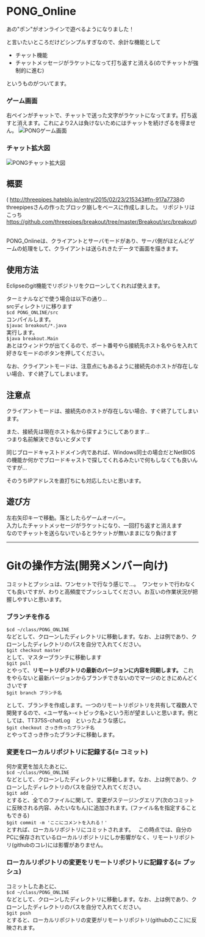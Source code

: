 # PONG_Online
あの"ポン"がオンラインで遊べるようになりました！

と言いたいところだけどシンプルすぎなので、余計な機能として  
* チャット機能  
* チャットメッセージがラケットになって打ち返すと消える(のでチャットが強制的に進む)  
  
というものがついてます。

### ゲーム画面
右ペインがチャットで、チャットで送った文字がラケットになってます。打ち返すと消えます。これにより2人は負けないためにはチャットを続けざるを得ません。
<img src="/Users/user1/github/PONG_Online/readme_image/PONG1.png" alt="PONGゲーム画面" title="PONGゲーム画面">

### チャット拡大図

<img src="/Users/user1/github/PONG_Online/readme_image/PONG2.png" alt="PONGチャット拡大図" title="PONGチャット拡大図">

## 概要
( <http://threepipes.hateblo.jp/entry/2015/02/23/215343#fn-917a7738>のthreepipesさんの作ったブロック崩しをベースに作成しました。
リポジトリはこっち<https://github.com/threepipes/breakout/tree/master/Breakout/src/breakout>)  
  
PONG_Onlineは、クライアントとサーバモードがあり、サーバ側がほとんどゲームの処理をして、クライアントは送られきたデータで画面を描きます。

## 使用方法
Eclipseのgit機能でリポジトリをクローンしてくれれば使えます。  

ターミナルなどで使う場合は以下の通り...  
srcディレクトリに移ります  
`$cd PONG_ONLINE/src`  
コンパイルします。  
`$javac breakout/*.java`    
実行します。  
`$java breakout.Main`  
あとはウィンドウが出てくるので、ポート番号やら接続先ホスト名やらを入れて好きなモードのボタンを押してください。  
  
なお、クライアントモードは、注意点にもあるように接続先のホストが存在しない場合、すぐ終了してしまいます。  

## 注意点
クライアントモードは、接続先のホストが存在しない場合、すぐ終了してしまいます。

また、接続先は現在ホスト名から探すようにしてあります...  
つまり名前解決できないとダメです  

同じブロードキャストドメイン内であれば、Windows同士の場合だとNetBIOSの機能か何かでブロードキャストで探してくれるみたいで何もしなくても良いんですが...  

そのうちIPアドレスを直打ちにも対応したいと思います。

## 遊び方
左右矢印キーで移動。落としたらゲームオーバー。  
入力したチャットメッセージがラケットになり、一回打ち返すと消えます  
なのでチャットを送らないでいるとラケットが無いままになり負けます
  
  
----------------
# Gitの操作方法(開発メンバー向け)
コミットとプッシュは、ワンセットで行なう感じで...。  ワンセットで行わなくても良いですが、わりと高頻度でプッシュしてください。お互いの作業状況が把握しやすいと思います。  
### ブランチを作る
`$cd ~/class/PONG_ONLINE`  
などとして、クローンしたディレクトリに移動します。なお、上は例であり、クローンしたディレクトリのパスを自分で入れてください。  
`$git checkout master`  
として、マスターブランチに移動します  
`$git pull`  
とやって、**リモートリポジトリの最新のバージョンに内容を同期します。** これをやらないと最新バージョンからブランチできないのでマージのときにめんどくさいです  
`$git branch ブランチ名`   

  として、ブランチを作成します。一つのリモートリポジトリを共有して複数人で開発するので、<ユーザ名>-<トピック名>という形が望ましいと思います。例としては、TT375S-chatLog　といったような感じ。  
`$git checkout さっき作ったブランチ名`  
とやってさっき作ったブランチに移動します。  


### 変更をローカルリポジトリに記録する(= コミット)
何か変更を加えたあとに、  
`$cd ~/class/PONG_ONLINE`  
などとして、クローンしたディレクトリに移動します。なお、上は例であり、クローンしたディレクトリのパスを自分で入れてください。  
`$git add .`  
とすると、全てのファイルに関して、変更がステージングエリア(次のコミットに反映される内容、みたいなもん)に追加されます。(ファイル名を指定することもできる)  
`$git commit -m 'ここにコメントを入れる！'`  
とすれば、ローカルリポジトリにコミットされます。  
この時点では、自分のPCに保存されているローカルリポジトリにしか影響がなく、リモートリポジトリ(githubのコレ)には影響がありません。

### ローカルリポジトリの変更をリモートリポジトリに記録する(= プッシュ)
コミットしたあとに、   
`$cd ~/class/PONG_ONLINE`  
などとして、クローンしたディレクトリに移動します。なお、上は例であり、クローンしたディレクトリのパスを自分で入れてください。  
`$git push`  
とすると、ローカルリポジトリの変更がリモートリポジトリ(githubのここ)に反映されます。  



